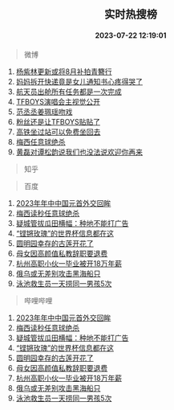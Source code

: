 <div align="center"><h2>实时热搜榜</h2><h4>2023-07-22 12:19:01</h4></div>

> 微博  

1. [杨紫林更新或将8月补拍青簪行](https://s.weibo.com/weibo?q=%23%E6%9D%A8%E7%B4%AB%E6%9E%97%E6%9B%B4%E6%96%B0%E6%88%96%E5%B0%868%E6%9C%88%E8%A1%A5%E6%8B%8D%E9%9D%92%E7%B0%AA%E8%A1%8C%23&t=31&band_rank=1&Refer=top)<br />
2. [妈妈拆开快递竟是女儿通知书心疼得哭了](https://s.weibo.com/weibo?q=%23%E5%A6%88%E5%A6%88%E6%8B%86%E5%BC%80%E5%BF%AB%E9%80%92%E7%AB%9F%E6%98%AF%E5%A5%B3%E5%84%BF%E9%80%9A%E7%9F%A5%E4%B9%A6%E5%BF%83%E7%96%BC%E5%BE%97%E5%93%AD%E4%BA%86%23&t=31&band_rank=2&Refer=top)<br />
3. [航天员出舱所有任务都是一次完成](https://s.weibo.com/weibo?q=%23%E8%88%AA%E5%A4%A9%E5%91%98%E5%87%BA%E8%88%B1%E6%89%80%E6%9C%89%E4%BB%BB%E5%8A%A1%E9%83%BD%E6%98%AF%E4%B8%80%E6%AC%A1%E5%AE%8C%E6%88%90%23&t=31&band_rank=3&Refer=top)<br />
4. [TFBOYS演唱会主视觉公开](https://s.weibo.com/weibo?q=%23TFBOYS%E6%BC%94%E5%94%B1%E4%BC%9A%E4%B8%BB%E8%A7%86%E8%A7%89%E5%85%AC%E5%BC%80%23&t=31&band_rank=4&Refer=top)<br />
5. [范丞丞姜珮瑶吻戏](https://s.weibo.com/weibo?q=%23%E8%8C%83%E4%B8%9E%E4%B8%9E%E5%A7%9C%E7%8F%AE%E7%91%B6%E5%90%BB%E6%88%8F%23&t=31&band_rank=5&Refer=top)<br />
6. [粉丝还是让TFBOYS贴贴了](https://s.weibo.com/weibo?q=%23%E7%B2%89%E4%B8%9D%E8%BF%98%E6%98%AF%E8%AE%A9TFBOYS%E8%B4%B4%E8%B4%B4%E4%BA%86%23&t=31&band_rank=6&Refer=top)<br />
7. [高铁坐过站可以免费坐回去](https://s.weibo.com/weibo?q=%E9%AB%98%E9%93%81%E5%9D%90%E8%BF%87%E7%AB%99%E5%8F%AF%E4%BB%A5%E5%85%8D%E8%B4%B9%E5%9D%90%E5%9B%9E%E5%8E%BB&t=31&band_rank=7&Refer=top)<br />
8. [梅西任意球绝杀](https://s.weibo.com/weibo?q=%23%E6%A2%85%E8%A5%BF%E4%BB%BB%E6%84%8F%E7%90%83%E7%BB%9D%E6%9D%80%23&t=31&band_rank=8&Refer=top)<br />
9. [黄磊对谭松韵说我们也没法说欢迎你再来](https://s.weibo.com/weibo?q=%23%E9%BB%84%E7%A3%8A%E5%AF%B9%E8%B0%AD%E6%9D%BE%E9%9F%B5%E8%AF%B4%E6%88%91%E4%BB%AC%E4%B9%9F%E6%B2%A1%E6%B3%95%E8%AF%B4%E6%AC%A2%E8%BF%8E%E4%BD%A0%E5%86%8D%E6%9D%A5%23&t=31&band_rank=9&Refer=top)<br />

> 知乎  


> 百度  

1. [2023年年中中国元首外交回眸](https://www.baidu.com/s?wd=2023%E5%B9%B4%E5%B9%B4%E4%B8%AD%E4%B8%AD%E5%9B%BD%E5%85%83%E9%A6%96%E5%A4%96%E4%BA%A4%E5%9B%9E%E7%9C%B8&sa=fyb_news&rsv_dl=fyb_news)<br />
2. [梅西读秒任意球绝杀](https://www.baidu.com/s?wd=%E6%A2%85%E8%A5%BF%E8%AF%BB%E7%A7%92%E4%BB%BB%E6%84%8F%E7%90%83%E7%BB%9D%E6%9D%80&sa=fyb_news&rsv_dl=fyb_news)<br />
3. [疑城管拔瓜田横幅：种地不能打广告](https://www.baidu.com/s?wd=%E7%96%91%E5%9F%8E%E7%AE%A1%E6%8B%94%E7%93%9C%E7%94%B0%E6%A8%AA%E5%B9%85%EF%BC%9A%E7%A7%8D%E5%9C%B0%E4%B8%8D%E8%83%BD%E6%89%93%E5%B9%BF%E5%91%8A&sa=fyb_news&rsv_dl=fyb_news)<br />
4. [“铿锵玫瑰”的世界杯信息都在这](https://www.baidu.com/s?wd=%E2%80%9C%E9%93%BF%E9%94%B5%E7%8E%AB%E7%91%B0%E2%80%9D%E7%9A%84%E4%B8%96%E7%95%8C%E6%9D%AF%E4%BF%A1%E6%81%AF%E9%83%BD%E5%9C%A8%E8%BF%99&sa=fyb_news&rsv_dl=fyb_news)<br />
5. [圆明园幸存的古莲开花了](https://www.baidu.com/s?wd=%E5%9C%86%E6%98%8E%E5%9B%AD%E5%B9%B8%E5%AD%98%E7%9A%84%E5%8F%A4%E8%8E%B2%E5%BC%80%E8%8A%B1%E4%BA%86&sa=fyb_news&rsv_dl=fyb_news)<br />
6. [母女因高颜值私教辞职要退费](https://www.baidu.com/s?wd=%E6%AF%8D%E5%A5%B3%E5%9B%A0%E9%AB%98%E9%A2%9C%E5%80%BC%E7%A7%81%E6%95%99%E8%BE%9E%E8%81%8C%E8%A6%81%E9%80%80%E8%B4%B9&sa=fyb_news&rsv_dl=fyb_news)<br />
7. [杭州高职小伙一毕业被开18万年薪](https://www.baidu.com/s?wd=%E6%9D%AD%E5%B7%9E%E9%AB%98%E8%81%8C%E5%B0%8F%E4%BC%99%E4%B8%80%E6%AF%95%E4%B8%9A%E8%A2%AB%E5%BC%8018%E4%B8%87%E5%B9%B4%E8%96%AA&sa=fyb_news&rsv_dl=fyb_news)<br />
8. [俄乌或无差别攻击黑海船只](https://www.baidu.com/s?wd=%E4%BF%84%E4%B9%8C%E6%88%96%E6%97%A0%E5%B7%AE%E5%88%AB%E6%94%BB%E5%87%BB%E9%BB%91%E6%B5%B7%E8%88%B9%E5%8F%AA&sa=fyb_news&rsv_dl=fyb_news)<br />
9. [泳池救生员一天捞同一男孩5次](https://www.baidu.com/s?wd=%E6%B3%B3%E6%B1%A0%E6%95%91%E7%94%9F%E5%91%98%E4%B8%80%E5%A4%A9%E6%8D%9E%E5%90%8C%E4%B8%80%E7%94%B7%E5%AD%A95%E6%AC%A1&sa=fyb_news&rsv_dl=fyb_news)<br />

> 哔哩哔哩  

1. [2023年年中中国元首外交回眸](https://www.baidu.com/s?wd=2023%E5%B9%B4%E5%B9%B4%E4%B8%AD%E4%B8%AD%E5%9B%BD%E5%85%83%E9%A6%96%E5%A4%96%E4%BA%A4%E5%9B%9E%E7%9C%B8&sa=fyb_news&rsv_dl=fyb_news)<br />
2. [梅西读秒任意球绝杀](https://www.baidu.com/s?wd=%E6%A2%85%E8%A5%BF%E8%AF%BB%E7%A7%92%E4%BB%BB%E6%84%8F%E7%90%83%E7%BB%9D%E6%9D%80&sa=fyb_news&rsv_dl=fyb_news)<br />
3. [疑城管拔瓜田横幅：种地不能打广告](https://www.baidu.com/s?wd=%E7%96%91%E5%9F%8E%E7%AE%A1%E6%8B%94%E7%93%9C%E7%94%B0%E6%A8%AA%E5%B9%85%EF%BC%9A%E7%A7%8D%E5%9C%B0%E4%B8%8D%E8%83%BD%E6%89%93%E5%B9%BF%E5%91%8A&sa=fyb_news&rsv_dl=fyb_news)<br />
4. [“铿锵玫瑰”的世界杯信息都在这](https://www.baidu.com/s?wd=%E2%80%9C%E9%93%BF%E9%94%B5%E7%8E%AB%E7%91%B0%E2%80%9D%E7%9A%84%E4%B8%96%E7%95%8C%E6%9D%AF%E4%BF%A1%E6%81%AF%E9%83%BD%E5%9C%A8%E8%BF%99&sa=fyb_news&rsv_dl=fyb_news)<br />
5. [圆明园幸存的古莲开花了](https://www.baidu.com/s?wd=%E5%9C%86%E6%98%8E%E5%9B%AD%E5%B9%B8%E5%AD%98%E7%9A%84%E5%8F%A4%E8%8E%B2%E5%BC%80%E8%8A%B1%E4%BA%86&sa=fyb_news&rsv_dl=fyb_news)<br />
6. [母女因高颜值私教辞职要退费](https://www.baidu.com/s?wd=%E6%AF%8D%E5%A5%B3%E5%9B%A0%E9%AB%98%E9%A2%9C%E5%80%BC%E7%A7%81%E6%95%99%E8%BE%9E%E8%81%8C%E8%A6%81%E9%80%80%E8%B4%B9&sa=fyb_news&rsv_dl=fyb_news)<br />
7. [杭州高职小伙一毕业被开18万年薪](https://www.baidu.com/s?wd=%E6%9D%AD%E5%B7%9E%E9%AB%98%E8%81%8C%E5%B0%8F%E4%BC%99%E4%B8%80%E6%AF%95%E4%B8%9A%E8%A2%AB%E5%BC%8018%E4%B8%87%E5%B9%B4%E8%96%AA&sa=fyb_news&rsv_dl=fyb_news)<br />
8. [俄乌或无差别攻击黑海船只](https://www.baidu.com/s?wd=%E4%BF%84%E4%B9%8C%E6%88%96%E6%97%A0%E5%B7%AE%E5%88%AB%E6%94%BB%E5%87%BB%E9%BB%91%E6%B5%B7%E8%88%B9%E5%8F%AA&sa=fyb_news&rsv_dl=fyb_news)<br />
9. [泳池救生员一天捞同一男孩5次](https://www.baidu.com/s?wd=%E6%B3%B3%E6%B1%A0%E6%95%91%E7%94%9F%E5%91%98%E4%B8%80%E5%A4%A9%E6%8D%9E%E5%90%8C%E4%B8%80%E7%94%B7%E5%AD%A95%E6%AC%A1&sa=fyb_news&rsv_dl=fyb_news)<br />

